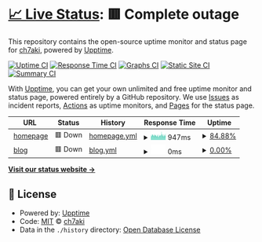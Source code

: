 # [📈 Live Status](https://ch7aki.github.io/status): <!--live status--> **🟥 Complete outage**

This repository contains the open-source uptime monitor and status page for [ch7aki](https://ch7aki.com), powered by [Upptime](https://github.com/upptime/upptime).

[![Uptime CI](https://github.com/ch7aki/status/workflows/Uptime%20CI/badge.svg)](https://github.com/ch7aki/status/actions?query=workflow%3A%22Uptime+CI%22)
[![Response Time CI](https://github.com/ch7aki/status/workflows/Response%20Time%20CI/badge.svg)](https://github.com/ch7aki/status/actions?query=workflow%3A%22Response+Time+CI%22)
[![Graphs CI](https://github.com/ch7aki/status/workflows/Graphs%20CI/badge.svg)](https://github.com/ch7aki/status/actions?query=workflow%3A%22Graphs+CI%22)
[![Static Site CI](https://github.com/ch7aki/status/workflows/Static%20Site%20CI/badge.svg)](https://github.com/ch7aki/status/actions?query=workflow%3A%22Static+Site+CI%22)
[![Summary CI](https://github.com/ch7aki/status/workflows/Summary%20CI/badge.svg)](https://github.com/ch7aki/status/actions?query=workflow%3A%22Summary+CI%22)

With [Upptime](https://upptime.js.org), you can get your own unlimited and free uptime monitor and status page, powered entirely by a GitHub repository. We use [Issues](https://github.com/ch7aki/status/issues) as incident reports, [Actions](https://github.com/ch7aki/status/actions) as uptime monitors, and [Pages](https://ch7aki.github.io/status) for the status page.

<!--start: status pages-->
<!-- This summary is generated by Upptime (https://github.com/upptime/upptime) -->
<!-- Do not edit this manually, your changes will be overwritten -->
<!-- prettier-ignore -->
| URL | Status | History | Response Time | Uptime |
| --- | ------ | ------- | ------------- | ------ |
| <img alt="" src="https://icons.duckduckgo.com/ip3/ch7aki.com.ico" height="13"> [homepage](https://ch7aki.com) | 🟥 Down | [homepage.yml](https://github.com/ch7aki/status/commits/HEAD/history/homepage.yml) | <details><summary><img alt="Response time graph" src="./graphs/homepage/response-time-week.png" height="20"> 947ms</summary><br><a href="https://ch7aki.github.io/status/history/homepage"><img alt="Response time 875" src="https://img.shields.io/endpoint?url=https%3A%2F%2Fraw.githubusercontent.com%2Fch7aki%2Fstatus%2FHEAD%2Fapi%2Fhomepage%2Fresponse-time.json"></a><br><a href="https://ch7aki.github.io/status/history/homepage"><img alt="24-hour response time 1039" src="https://img.shields.io/endpoint?url=https%3A%2F%2Fraw.githubusercontent.com%2Fch7aki%2Fstatus%2FHEAD%2Fapi%2Fhomepage%2Fresponse-time-day.json"></a><br><a href="https://ch7aki.github.io/status/history/homepage"><img alt="7-day response time 947" src="https://img.shields.io/endpoint?url=https%3A%2F%2Fraw.githubusercontent.com%2Fch7aki%2Fstatus%2FHEAD%2Fapi%2Fhomepage%2Fresponse-time-week.json"></a><br><a href="https://ch7aki.github.io/status/history/homepage"><img alt="30-day response time 1003" src="https://img.shields.io/endpoint?url=https%3A%2F%2Fraw.githubusercontent.com%2Fch7aki%2Fstatus%2FHEAD%2Fapi%2Fhomepage%2Fresponse-time-month.json"></a><br><a href="https://ch7aki.github.io/status/history/homepage"><img alt="1-year response time 875" src="https://img.shields.io/endpoint?url=https%3A%2F%2Fraw.githubusercontent.com%2Fch7aki%2Fstatus%2FHEAD%2Fapi%2Fhomepage%2Fresponse-time-year.json"></a></details> | <details><summary><a href="https://ch7aki.github.io/status/history/homepage">84.88%</a></summary><a href="https://ch7aki.github.io/status/history/homepage"><img alt="All-time uptime 99.33%" src="https://img.shields.io/endpoint?url=https%3A%2F%2Fraw.githubusercontent.com%2Fch7aki%2Fstatus%2FHEAD%2Fapi%2Fhomepage%2Fuptime.json"></a><br><a href="https://ch7aki.github.io/status/history/homepage"><img alt="24-hour uptime 90.49%" src="https://img.shields.io/endpoint?url=https%3A%2F%2Fraw.githubusercontent.com%2Fch7aki%2Fstatus%2FHEAD%2Fapi%2Fhomepage%2Fuptime-day.json"></a><br><a href="https://ch7aki.github.io/status/history/homepage"><img alt="7-day uptime 84.88%" src="https://img.shields.io/endpoint?url=https%3A%2F%2Fraw.githubusercontent.com%2Fch7aki%2Fstatus%2FHEAD%2Fapi%2Fhomepage%2Fuptime-week.json"></a><br><a href="https://ch7aki.github.io/status/history/homepage"><img alt="30-day uptime 93.95%" src="https://img.shields.io/endpoint?url=https%3A%2F%2Fraw.githubusercontent.com%2Fch7aki%2Fstatus%2FHEAD%2Fapi%2Fhomepage%2Fuptime-month.json"></a><br><a href="https://ch7aki.github.io/status/history/homepage"><img alt="1-year uptime 99.33%" src="https://img.shields.io/endpoint?url=https%3A%2F%2Fraw.githubusercontent.com%2Fch7aki%2Fstatus%2FHEAD%2Fapi%2Fhomepage%2Fuptime-year.json"></a></details>
| <img alt="" src="https://icons.duckduckgo.com/ip3/blog.ch7aki.com.ico" height="13"> [blog](https://blog.ch7aki.com) | 🟥 Down | [blog.yml](https://github.com/ch7aki/status/commits/HEAD/history/blog.yml) | <details><summary><img alt="Response time graph" src="./graphs/blog/response-time-week.png" height="20"> 0ms</summary><br><a href="https://ch7aki.github.io/status/history/blog"><img alt="Response time 1097" src="https://img.shields.io/endpoint?url=https%3A%2F%2Fraw.githubusercontent.com%2Fch7aki%2Fstatus%2FHEAD%2Fapi%2Fblog%2Fresponse-time.json"></a><br><a href="https://ch7aki.github.io/status/history/blog"><img alt="24-hour response time 0" src="https://img.shields.io/endpoint?url=https%3A%2F%2Fraw.githubusercontent.com%2Fch7aki%2Fstatus%2FHEAD%2Fapi%2Fblog%2Fresponse-time-day.json"></a><br><a href="https://ch7aki.github.io/status/history/blog"><img alt="7-day response time 0" src="https://img.shields.io/endpoint?url=https%3A%2F%2Fraw.githubusercontent.com%2Fch7aki%2Fstatus%2FHEAD%2Fapi%2Fblog%2Fresponse-time-week.json"></a><br><a href="https://ch7aki.github.io/status/history/blog"><img alt="30-day response time 0" src="https://img.shields.io/endpoint?url=https%3A%2F%2Fraw.githubusercontent.com%2Fch7aki%2Fstatus%2FHEAD%2Fapi%2Fblog%2Fresponse-time-month.json"></a><br><a href="https://ch7aki.github.io/status/history/blog"><img alt="1-year response time 1097" src="https://img.shields.io/endpoint?url=https%3A%2F%2Fraw.githubusercontent.com%2Fch7aki%2Fstatus%2FHEAD%2Fapi%2Fblog%2Fresponse-time-year.json"></a></details> | <details><summary><a href="https://ch7aki.github.io/status/history/blog">0.00%</a></summary><a href="https://ch7aki.github.io/status/history/blog"><img alt="All-time uptime 49.60%" src="https://img.shields.io/endpoint?url=https%3A%2F%2Fraw.githubusercontent.com%2Fch7aki%2Fstatus%2FHEAD%2Fapi%2Fblog%2Fuptime.json"></a><br><a href="https://ch7aki.github.io/status/history/blog"><img alt="24-hour uptime 0.00%" src="https://img.shields.io/endpoint?url=https%3A%2F%2Fraw.githubusercontent.com%2Fch7aki%2Fstatus%2FHEAD%2Fapi%2Fblog%2Fuptime-day.json"></a><br><a href="https://ch7aki.github.io/status/history/blog"><img alt="7-day uptime 0.00%" src="https://img.shields.io/endpoint?url=https%3A%2F%2Fraw.githubusercontent.com%2Fch7aki%2Fstatus%2FHEAD%2Fapi%2Fblog%2Fuptime-week.json"></a><br><a href="https://ch7aki.github.io/status/history/blog"><img alt="30-day uptime 7.96%" src="https://img.shields.io/endpoint?url=https%3A%2F%2Fraw.githubusercontent.com%2Fch7aki%2Fstatus%2FHEAD%2Fapi%2Fblog%2Fuptime-month.json"></a><br><a href="https://ch7aki.github.io/status/history/blog"><img alt="1-year uptime 49.60%" src="https://img.shields.io/endpoint?url=https%3A%2F%2Fraw.githubusercontent.com%2Fch7aki%2Fstatus%2FHEAD%2Fapi%2Fblog%2Fuptime-year.json"></a></details>

<!--end: status pages-->

[**Visit our status website →**](https://ch7aki.github.io/status)

## 📄 License

- Powered by: [Upptime](https://github.com/upptime/upptime)
- Code: [MIT](./LICENSE) © [ch7aki](https://ch7aki.com)
- Data in the `./history` directory: [Open Database License](https://opendatacommons.org/licenses/odbl/1-0/)
